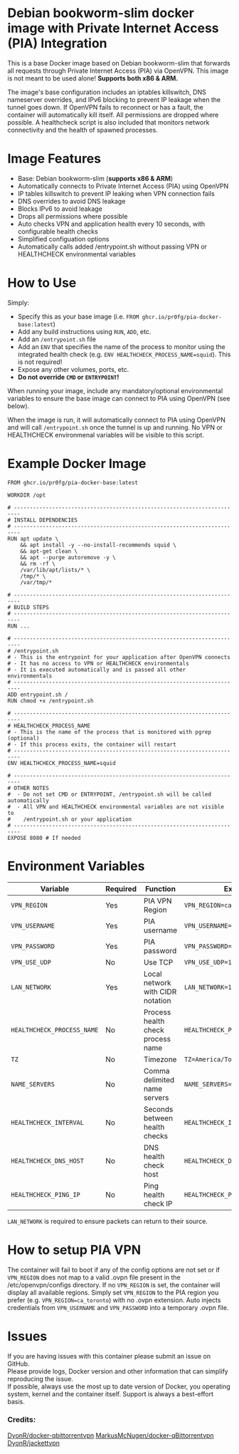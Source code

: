 # Debian bookworm-slim docker image with Private Internet Access (PIA) Integration

This is a base Docker image based on Debian bookworm-slim that forwards all requests through Private Internet Access (PIA) via OpenVPN. This image is not meant to be used alone! **Supports both x86 & ARM.**

The image's base configuration includes an iptables killswitch, DNS nameserver overrides, and IPv6 blocking to prevent IP leakage when the tunnel goes down. If OpenVPN fails to reconnect or has a fault, the container will automatically kill itself. All permissions are dropped where possible. A healthcheck script is also included that monitors network connectivity and the health of spawned processes.

# Image Features
* Base: Debian bookworm-slim (**supports x86 & ARM**)
* Automatically connects to Private Internet Access (PIA) using OpenVPN
* IP tables killswitch to prevent IP leaking when VPN connection fails
* DNS overrides to avoid DNS leakage
* Blocks IPv6 to avoid leakage
* Drops all permissions where possible
* Auto checks VPN and application health every 10 seconds, with configurable health checks
* Simplified configuation options
* Automatically calls added /entrypoint.sh without passing VPN or HEALTHCHECK environmental variables

# How to Use

Simply:
- Specify this as your base image (i.e. `FROM ghcr.io/pr0fg/pia-docker-base:latest`)
- Add any build instructions using `RUN`, `ADD`, etc.
- Add an `/entrypoint.sh` file
- Add an `ENV` that specifies the name of the process to monitor using the integrated health check (e.g. `ENV HEALTHCHECK_PROCESS_NAME=squid`). This is not required!
- Expose any other volumes, ports, etc.
- **Do not override `CMD` or `ENTRYPOINT`!**

When running your image, include any mandatory/optional environmental variables to ensure the base image can connect to PIA using OpenVPN (see below).

When the image is run, it will automatically connect to PIA using OpenVPN and will call `/entrypoint.sh` once the tunnel is up and running. No VPN or HEALTHCHECK environmenal variables will be visible to this script.

# Example Docker Image
```
FROM ghcr.io/pr0fg/pia-docker-base:latest

WORKDIR /opt

# ------------------------------------------------------------------------
# INSTALL DEPENDENCIES
# ------------------------------------------------------------------------
RUN apt update \
    && apt install -y --no-install-recommends squid \
    && apt-get clean \
    && apt --purge autoremove -y \
    && rm -rf \
    /var/lib/apt/lists/* \
    /tmp/* \
    /var/tmp/*

# ------------------------------------------------------------------------
# BUILD STEPS
# ------------------------------------------------------------------------
RUN ...

# ------------------------------------------------------------------------
# /entrypoint.sh
# - This is the entrypoint for your application after OpenVPN connects
# - It has no access to VPN or HEALTHCHECK environmentals
# - It is executed automatically and is passed all other environmentals
# ------------------------------------------------------------------------
ADD entrypoint.sh /
RUN chmod +x /entrypoint.sh

# ------------------------------------------------------------------------
# HEALTHCHECK_PROCESS_NAME
# - This is the name of the process that is monitored with pgrep (optional)
# - If this process exits, the container will restart
# ------------------------------------------------------------------------
ENV HEALTHCHECK_PROCESS_NAME=squid

# ------------------------------------------------------------------------
# OTHER NOTES
#  - Do not set CMD or ENTRYPOINT, /entrypoint.sh will be called automatically
#  - All VPN and HEALTHCHECK environmental variables are not visible to 
#    /entrypoint.sh or your application
# ------------------------------------------------------------------------
EXPOSE 8080 # If needed

```

# Environment Variables
| Variable | Required | Function | Example | Default |
|----------|----------|----------|---------|---------|
|`VPN_REGION`| Yes | PIA VPN Region | `VPN_REGION=ca_toronto`||
|`VPN_USERNAME`| Yes | PIA username | `VPN_USERNAME=pXXXXXX`||
|`VPN_PASSWORD`| Yes | PIA password | `VPN_PASSWORD=XXXXXXX`||
|`VPN_USE_UDP`| No | Use TCP | `VPN_USE_UDP=1`| false |
|`LAN_NETWORK`| Yes | Local network with CIDR notation | `LAN_NETWORK=192.168.1.0/24`||
|`HEALTHCHECK_PROCESS_NAME`| No | Process health check process name |`HEALTHCHECK_PROCESS_NAME=squid`|**Note: Add in Dockerfile!**|
|`TZ`| No | Timezone |`TZ=America/Toronto`| System default |
|`NAME_SERVERS`| No | Comma delimited name servers |`NAME_SERVERS=1.1.1.1,1.0.0.1`| 1.1.1.1,8.8.8.8,1.0.0.1,8.8.4.4 |
|`HEALTHCHECK_INTERVAL`| No | Seconds between health checks |`HEALTHCHECK_INTERVAL=30`| 10 seconds |
|`HEALTHCHECK_DNS_HOST`| No | DNS health check host |`HEALTHCHECK_DNS_HOST=abc.com`| google.com |
|`HEALTHCHECK_PING_IP`| No | Ping health check IP |`HEALTHCHECK_PING_IP=1.2.3.4`| 8.8.8.8 |

`LAN_NETWORK` is required to ensure packets can return to their source.

# How to setup PIA VPN
The container will fail to boot if any of the config options are not set or if `VPN_REGION` does not map to a valid .ovpn file present in the /etc/openvpn/configs directory. If no `VPN_REGION` is set, the container will display all available regions. Simply set `VPN_REGION` to the PIA region you prefer (e.g. `VPN_REGION=ca_toronto`) with no .ovpn extension. Auto injects credentials from `VPN_USERNAME` and `VPN_PASSWORD` into a temporary .ovpn file.

# Issues
If you are having issues with this container please submit an issue on GitHub.  
Please provide logs, Docker version and other information that can simplify reproducing the issue.  
If possible, always use the most up to date version of Docker, you operating system, kernel and the container itself. Support is always a best-effort basis.

### Credits:
[DyonR/docker-qbittorrentvpn](https://github.com/DyonR/docker-qbittorrentvpn)
[MarkusMcNugen/docker-qBittorrentvpn](https://github.com/MarkusMcNugen/docker-qBittorrentvpn)  
[DyonR/jackettvpn](https://github.com/DyonR/jackettvpn)  
